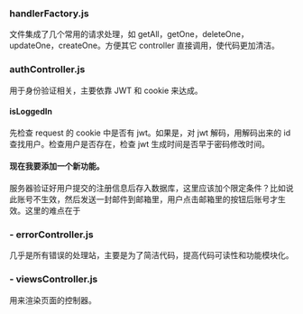 ### handlerFactory.js

文件集成了几个常用的请求处理，如 getAll，getOne，deleteOne，updateOne，createOne。方便其它 controller 直接调用，使代码更加清洁。

### authController.js

用于身份验证相关，主要依靠 JWT 和 cookie 来达成。

#### isLoggedIn

先检查 request 的 cookie 中是否有 jwt。如果是，对 jwt 解码，用解码出来的 id 查找用户。检查用户是否存在，检查 jwt 生成时间是否早于密码修改时间。

#### 现在我要添加一个新功能。

服务器验证好用户提交的注册信息后存入数据库，这里应该加个限定条件？比如说此账号不生效，然后发送一封邮件到邮箱里，用户点击邮箱里的按钮后账号才生效。这里的难点在于

### - errorController.js

几乎是所有错误的处理站，主要是为了简洁代码，提高代码可读性和功能模块化。

### - viewsController.js

用来渲染页面的控制器。

